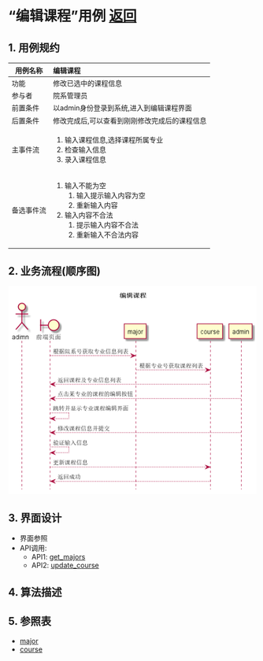 # “编辑课程”用例 [返回](../README.md)

## 1. 用例规约

|用例名称|编辑课程|
|-------|:-------------|
|功能|修改已选中的课程信息|
|参与者|院系管理员|
|前置条件|以admin身份登录到系统,进入到编辑课程界面|
|后置条件|修改完成后,可以查看到刚刚修改完成后的课程信息|
|主事件流|<ol><li>输入课程信息,选择课程所属专业</li><li>检查输入信息</li><li>录入课程信息</li></ol>|
|备选事件流|<ol><li>输入不能为空<ol><li>输入提示输入内容为空</li><li>重新输入内容</li></ol></li><li>输入内容不合法<ol><li>提示输入内容不合法</li><li>重新输入不合法内容</li></ol></li></ol>|

## 2. 业务流程(顺序图)

![编辑课程](../../out/test6/sequence/编辑课程.png)

## 3. 界面设计

- 界面参照
- API调用:
    - API1: [get_majors](../api/get_majors.md)
    - API2: [update_course](../api/update_course.md)

## 4. 算法描述
    
## 5. 参照表

- [major](../数据库设计.md/#major)
- [course](../数据库设计.md/#course)